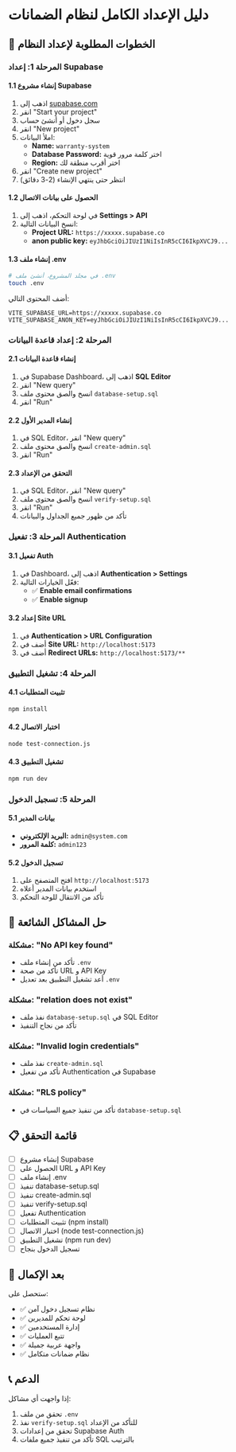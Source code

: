 # دليل الإعداد الكامل لنظام الضمانات

## 🎯 الخطوات المطلوبة لإعداد النظام

### **المرحلة 1: إعداد Supabase**

#### 1.1 إنشاء مشروع Supabase
1. اذهب إلى [supabase.com](https://supabase.com)
2. انقر "Start your project"
3. سجل دخول أو أنشئ حساب
4. انقر "New project"
5. املأ البيانات:
   - **Name:** `warranty-system`
   - **Database Password:** اختر كلمة مرور قوية
   - **Region:** اختر أقرب منطقة لك
6. انقر "Create new project"
7. انتظر حتى ينتهي الإنشاء (2-3 دقائق)

#### 1.2 الحصول على بيانات الاتصال
1. في لوحة التحكم، اذهب إلى **Settings > API**
2. انسخ البيانات التالية:
   - **Project URL:** `https://xxxxx.supabase.co`
   - **anon public key:** `eyJhbGciOiJIUzI1NiIsInR5cCI6IkpXVCJ9...`

#### 1.3 إنشاء ملف .env
```bash
# في مجلد المشروع، أنشئ ملف .env
touch .env
```

أضف المحتوى التالي:
```env
VITE_SUPABASE_URL=https://xxxxx.supabase.co
VITE_SUPABASE_ANON_KEY=eyJhbGciOiJIUzI1NiIsInR5cCI6IkpXVCJ9...
```

### **المرحلة 2: إعداد قاعدة البيانات**

#### 2.1 إنشاء قاعدة البيانات
1. في Supabase Dashboard، اذهب إلى **SQL Editor**
2. انقر "New query"
3. انسخ والصق محتوى ملف `database-setup.sql`
4. انقر "Run"

#### 2.2 إنشاء المدير الأول
1. في SQL Editor، انقر "New query"
2. انسخ والصق محتوى ملف `create-admin.sql`
3. انقر "Run"

#### 2.3 التحقق من الإعداد
1. في SQL Editor، انقر "New query"
2. انسخ والصق محتوى ملف `verify-setup.sql`
3. انقر "Run"
4. تأكد من ظهور جميع الجداول والبيانات

### **المرحلة 3: تفعيل Authentication**

#### 3.1 تفعيل Auth
1. في Dashboard، اذهب إلى **Authentication > Settings**
2. فعّل الخيارات التالية:
   - ✅ **Enable email confirmations**
   - ✅ **Enable signup**

#### 3.2 إعداد Site URL
1. في **Authentication > URL Configuration**
2. أضف في **Site URL:** `http://localhost:5173`
3. أضف في **Redirect URLs:** `http://localhost:5173/**`

### **المرحلة 4: تشغيل التطبيق**

#### 4.1 تثبيت المتطلبات
```bash
npm install
```

#### 4.2 اختبار الاتصال
```bash
node test-connection.js
```

#### 4.3 تشغيل التطبيق
```bash
npm run dev
```

### **المرحلة 5: تسجيل الدخول**

#### 5.1 بيانات المدير
- **البريد الإلكتروني:** `admin@system.com`
- **كلمة المرور:** `admin123`

#### 5.2 تسجيل الدخول
1. افتح المتصفح على `http://localhost:5173`
2. استخدم بيانات المدير أعلاه
3. تأكد من الانتقال للوحة التحكم

## 🔧 حل المشاكل الشائعة

### مشكلة: "No API key found"
- تأكد من إنشاء ملف `.env`
- تأكد من صحة URL و API Key
- أعد تشغيل التطبيق بعد تعديل `.env`

### مشكلة: "relation does not exist"
- نفذ ملف `database-setup.sql` في SQL Editor
- تأكد من نجاح التنفيذ

### مشكلة: "Invalid login credentials"
- نفذ ملف `create-admin.sql`
- تأكد من تفعيل Authentication في Supabase

### مشكلة: "RLS policy"
- تأكد من تنفيذ جميع السياسات في `database-setup.sql`

## 📋 قائمة التحقق

- [ ] إنشاء مشروع Supabase
- [ ] الحصول على URL و API Key
- [ ] إنشاء ملف .env
- [ ] تنفيذ database-setup.sql
- [ ] تنفيذ create-admin.sql
- [ ] تنفيذ verify-setup.sql
- [ ] تفعيل Authentication
- [ ] تثبيت المتطلبات (npm install)
- [ ] اختبار الاتصال (node test-connection.js)
- [ ] تشغيل التطبيق (npm run dev)
- [ ] تسجيل الدخول بنجاح

## 🎉 بعد الإكمال

ستحصل على:
- ✅ نظام تسجيل دخول آمن
- ✅ لوحة تحكم للمديرين
- ✅ إدارة المستخدمين
- ✅ تتبع العمليات
- ✅ واجهة عربية جميلة
- ✅ نظام ضمانات متكامل

## 📞 الدعم

إذا واجهت أي مشاكل:
1. تحقق من ملف `.env`
2. نفذ `verify-setup.sql` للتأكد من الإعداد
3. تحقق من إعدادات Supabase Auth
4. تأكد من تنفيذ جميع ملفات SQL بالترتيب
